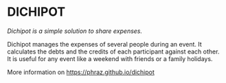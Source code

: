 # DICHIPOT

_Dichipot is a simple solution to share expenses._

Dichipot manages the expenses of several people during an event. 
It calculates the debts and the credits of each participant against each other. 
It is useful for any event like a weekend with friends or a family holidays.

More information on https://phraz.github.io/dichipot
